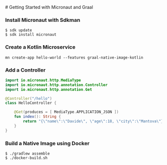 
# Getting Started with Micronaut and Graal

### Install Micronaut with Sdkman

```
$ sdk update
$ sdk install micronaut
```

### Create a Kotlin Microservice

```
mn create-app hello-world --features graal-native-image-kotlin
```

### Add a Controller

```kotlin
import io.micronaut.http.MediaType
import io.micronaut.http.annotation.Controller
import io.micronaut.http.annotation.Get

@Controller("/hello")
class HelloController {

    @Get(produces = [ MediaType.APPLICATION_JSON ])
    fun index(): String {
        return "{\"name\":\"Davide\", \"age\":18, \"city\":\"Mantova\"}\n"
    }
}
```

### Build a Native Image using Docker

```
$ ./gradlew assemble
$ ./docker-build.sh
```
